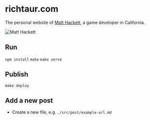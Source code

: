 # richtaur.com

The personal website of [Matt Hackett](https://twitter.com/richtaur), a game developer in California.

![Matt Hackett](https://i.imgur.com/LdPRkva.png)

## Run

`npm install`
`make`
`make serve`

## Publish

`make deploy`

## Add a new post

* Create a new file, e.g. `./src/post/example-url.md`
